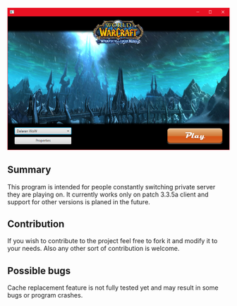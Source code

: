 ![Alt text](docs/res/screen.png)
## Summary
This program is intended for people constantly switching private server they are playing on. It currently works only on patch 3.3.5a client and support for other versions is planed in the future.

## Contribution
If you wish to contribute to the project feel free to fork it and modify it to your needs. Also any other sort of contribution is welcome.

## Possible bugs
Cache replacement feature is not fully tested yet and may result in some bugs or program crashes.

